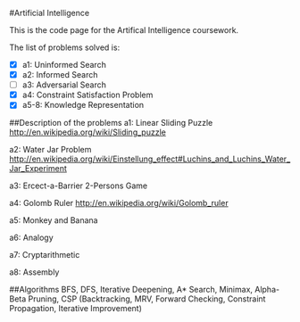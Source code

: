 #Artificial Intelligence

This is the code page for the Artifical Intelligence coursework.

The list of problems solved is:
- [x] a1: Uninformed Search
- [x] a2: Informed Search
- [ ] a3: Adversarial Search
- [x] a4: Constraint Satisfaction Problem
- [x] a5-8: Knowledge Representation

##Description of the problems
a1: Linear Sliding Puzzle
http://en.wikipedia.org/wiki/Sliding_puzzle

a2: Water Jar Problem
http://en.wikipedia.org/wiki/Einstellung_effect#Luchins_and_Luchins_Water_Jar_Experiment

a3: Ercect-a-Barrier 2-Persons Game

a4: Golomb Ruler
http://en.wikipedia.org/wiki/Golomb_ruler

a5: Monkey and Banana

a6: Analogy

a7: Cryptarithmetic

a8: Assembly


##Algorithms
BFS, DFS, Iterative Deepening, A* Search, Minimax, Alpha-Beta Pruning, CSP (Backtracking, MRV, Forward Checking, Constraint Propagation, Iterative Improvement)
